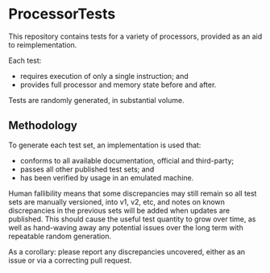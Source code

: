 # ProcessorTests

This repository contains tests for a variety of processors, provided as an aid to reimplementation.

Each test:
* requires execution of only a single instruction; and
* provides full processor and memory state before and after.

Tests are randomly generated, in substantial volume.

## Methodology

To generate each test set, an implementation is used that:

* conforms to all available documentation, official and third-party;
* passes all other published test sets; and
* has been verified by usage in an emulated machine.

Human fallibility means that some discrepancies may still remain so all test sets are manually versioned, into v1, v2, etc, and notes on known discrepancies in the previous sets will be added when updates are published. This should cause the useful test quantity to grow over time, as well as hand-waving away any potential issues over the long term with repeatable random generation.

As a corollary: please report any discrepancies uncovered, either as an issue or via a correcting pull request.